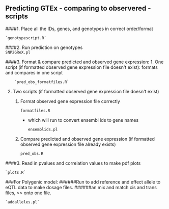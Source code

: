 ## Predicting GTEx - comparing to observered - scripts
####1. Place all the IDs, genes, and genotypes in correct order/format

    `genotypescript.R`

####2. Run prediction on genotypes    
    `SNP2GReX.pl`

####3. Format & compare predicted and observed gene expression:
    1. One script (if formatted observed gene expression file doesn't exist): formats and compares in one script
    
        `pred_obs_formatfiles.R`

   2. Two scripts (if formatted observed gene expression file doesn't exist)
    
        1. Format observed gene expression file correctly 

            `formatfiles.R`


            * which will run to convert ensembl ids to gene names
            
                 `ensemblids.pl`
 
         2. Compare predicted and observed gene expression (if formatted observed gene expression file already exists)

             `pred_obs.R`

####3. Read in pvalues and correlation values to make pdf plots

    `plots.R`


###For Polygenic model:
######Run to add reference and effect allele to eQTL data to make dosage files.
######an mix and match cis and trans files, >> onto one file.

    `addalleles.pl`
    
